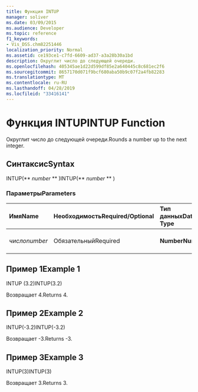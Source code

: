 ```yaml
---
title: Функция INTUP
manager: soliver
ms.date: 03/09/2015
ms.audience: Developer
ms.topic: reference
f1_keywords:
- Vis_DSS.chm82251446
localization_priority: Normal
ms.assetid: ce193ce1-c7fd-6609-ad37-a3a28b30a1bd
description: Округлит число до следующей очереди.
ms.openlocfilehash: 405345ae1d22d599df85e2a640445c8c681ec2f6
ms.sourcegitcommit: 8657170d071f9bcf680aba50b9c07f2a4fb82283
ms.translationtype: MT
ms.contentlocale: ru-RU
ms.lasthandoff: 04/28/2019
ms.locfileid: "33416141"
---
```

# <a name="intup-function"></a><span data-ttu-id="ad8d8-103">Функция INTUP</span><span class="sxs-lookup"><span data-stu-id="ad8d8-103">INTUP Function</span></span>

<span data-ttu-id="ad8d8-104">Округлит число до следующей очереди.</span><span class="sxs-lookup"><span data-stu-id="ad8d8-104">Rounds a number up to the next integer.</span></span>
  
## <a name="syntax"></a><span data-ttu-id="ad8d8-105">Синтаксис</span><span class="sxs-lookup"><span data-stu-id="ad8d8-105">Syntax</span></span>

<span data-ttu-id="ad8d8-106">INTUP(\*\* *number* \*\* )</span><span class="sxs-lookup"><span data-stu-id="ad8d8-106">INTUP(\*\* *number* \*\* )</span></span> 
  
### <a name="parameters"></a><span data-ttu-id="ad8d8-107">Параметры</span><span class="sxs-lookup"><span data-stu-id="ad8d8-107">Parameters</span></span>

|<span data-ttu-id="ad8d8-108">**Имя**</span><span class="sxs-lookup"><span data-stu-id="ad8d8-108">**Name**</span></span>|<span data-ttu-id="ad8d8-109">**Необходимость**</span><span class="sxs-lookup"><span data-stu-id="ad8d8-109">**Required/Optional**</span></span>|<span data-ttu-id="ad8d8-110">**Тип данных**</span><span class="sxs-lookup"><span data-stu-id="ad8d8-110">**Data Type**</span></span>|<span data-ttu-id="ad8d8-111">**Описание**</span><span class="sxs-lookup"><span data-stu-id="ad8d8-111">**Description**</span></span>|
|:-----|:-----|:-----|:-----|
| <span data-ttu-id="ad8d8-112">_число_</span><span class="sxs-lookup"><span data-stu-id="ad8d8-112">_number_</span></span> <br/> |<span data-ttu-id="ad8d8-113">Обязательный</span><span class="sxs-lookup"><span data-stu-id="ad8d8-113">Required</span></span>  <br/> |<span data-ttu-id="ad8d8-114">**Number**</span><span class="sxs-lookup"><span data-stu-id="ad8d8-114">**Number**</span></span> <br/> |<span data-ttu-id="ad8d8-115">Номер, который нужно округить.</span><span class="sxs-lookup"><span data-stu-id="ad8d8-115">The number to round up.</span></span>  <br/> |
   
## <a name="example-1"></a><span data-ttu-id="ad8d8-116">Пример 1</span><span class="sxs-lookup"><span data-stu-id="ad8d8-116">Example 1</span></span>

<span data-ttu-id="ad8d8-117">INTUP (3.2)</span><span class="sxs-lookup"><span data-stu-id="ad8d8-117">INTUP(3.2)</span></span>
  
<span data-ttu-id="ad8d8-118">Возвращает 4.</span><span class="sxs-lookup"><span data-stu-id="ad8d8-118">Returns 4.</span></span>
  
## <a name="example-2"></a><span data-ttu-id="ad8d8-119">Пример 2</span><span class="sxs-lookup"><span data-stu-id="ad8d8-119">Example 2</span></span>

<span data-ttu-id="ad8d8-120">INTUP(-3.2)</span><span class="sxs-lookup"><span data-stu-id="ad8d8-120">INTUP(-3.2)</span></span>
  
<span data-ttu-id="ad8d8-121">Возвращает -3.</span><span class="sxs-lookup"><span data-stu-id="ad8d8-121">Returns -3.</span></span>
  
## <a name="example-3"></a><span data-ttu-id="ad8d8-122">Пример 3</span><span class="sxs-lookup"><span data-stu-id="ad8d8-122">Example 3</span></span>

<span data-ttu-id="ad8d8-123">INTUP(3)</span><span class="sxs-lookup"><span data-stu-id="ad8d8-123">INTUP(3)</span></span>
  
<span data-ttu-id="ad8d8-124">Возвращает 3.</span><span class="sxs-lookup"><span data-stu-id="ad8d8-124">Returns 3.</span></span>
  

